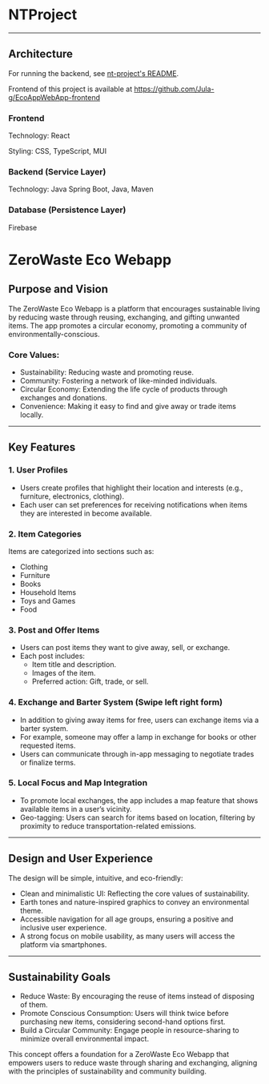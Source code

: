 # NTProject

---

## Architecture

For running the backend, see [nt-project's README](nt-project/README.md).

Frontend of this project is available at https://github.com/Jula-g/EcoAppWebApp-frontend

### Frontend

Technology: React

Styling: CSS, TypeScript, MUI

### Backend (Service Layer)

Technology: Java Spring Boot, Java, Maven

### Database (Persistence Layer)

Firebase 

# ZeroWaste Eco Webapp

## Purpose and Vision

The ZeroWaste Eco Webapp is a platform that encourages sustainable living by reducing waste through reusing, exchanging,
and gifting unwanted items. The app promotes a circular economy, promoting a community of environmentally-conscious.

### Core Values:

- Sustainability: Reducing waste and promoting reuse.
- Community: Fostering a network of like-minded individuals.
- Circular Economy: Extending the life cycle of products through exchanges and donations.
- Convenience: Making it easy to find and give away or trade items locally.

---

## Key Features

### 1. User Profiles

- Users create profiles that highlight their location and interests (e.g., furniture, electronics, clothing).
- Each user can set preferences for receiving notifications when items they are interested in become available.

### 2. Item Categories

Items are categorized into sections such as:

- Clothing
- Furniture
- Books
- Household Items
- Toys and Games
- Food

### 3. Post and Offer Items

- Users can post items they want to give away, sell, or exchange.
- Each post includes:
    - Item title and description.
    - Images of the item.
    - Preferred action: Gift, trade, or sell.

### 4. Exchange and Barter System (Swipe left right form)

- In addition to giving away items for free, users can exchange items via a barter system.
- For example, someone may offer a lamp in exchange for books or other requested items.
- Users can communicate through in-app messaging to negotiate trades or finalize terms.

### 5. Local Focus and Map Integration

- To promote local exchanges, the app includes a map feature that shows available items in a user’s vicinity.
- Geo-tagging: Users can search for items based on location, filtering by proximity to reduce transportation-related
  emissions.


---

## Design and User Experience

The design will be simple, intuitive, and eco-friendly:

- Clean and minimalistic UI: Reflecting the core values of sustainability.
- Earth tones and nature-inspired graphics to convey an environmental theme.
- Accessible navigation for all age groups, ensuring a positive and inclusive user experience.
- A strong focus on mobile usability, as many users will access the platform via smartphones.

---

## Sustainability Goals

- Reduce Waste: By encouraging the reuse of items instead of disposing of them.
- Promote Conscious Consumption: Users will think twice before purchasing new items, considering second-hand options
  first.
- Build a Circular Community: Engage people in resource-sharing to minimize overall environmental impact.

This concept offers a foundation for a ZeroWaste Eco Webapp that empowers users to reduce waste through sharing and
exchanging, aligning with the principles of sustainability and community building.
